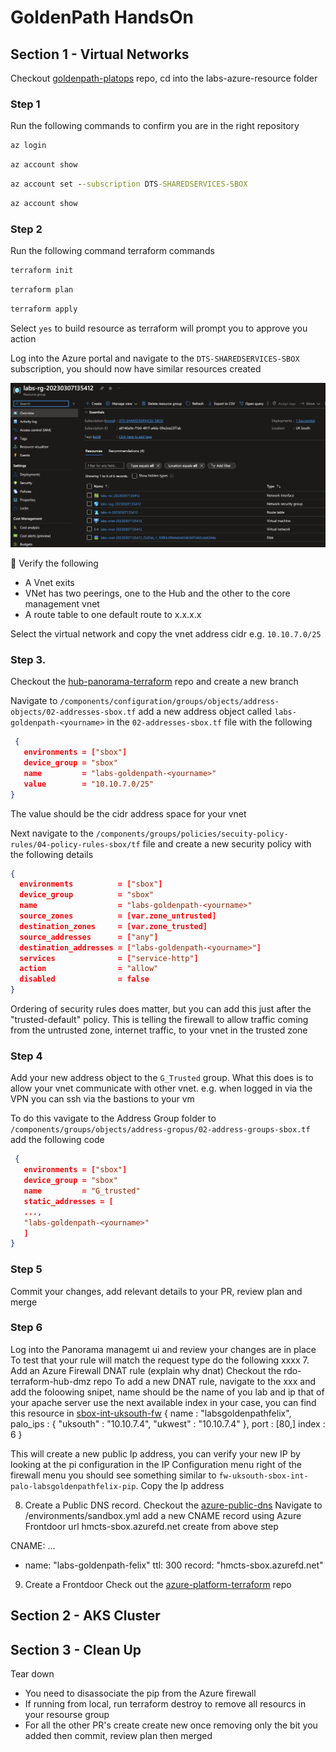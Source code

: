 # GoldenPath HandsOn

## Section 1 - Virtual Networks

Checkout [goldenpath-platops](link) repo, cd into the labs-azure-resource folder

### Step 1
Run the following commands to confirm you are in the right repository
```cmd 
az login
```

```cmd
az account show
``` 
```cmd
az account set --subscription DTS-SHAREDSERVICES-SBOX
```

```cmd
az account show
```

### Step 2

Run the following command terraform commands
```cmd 
terraform init
```
```cmd 
terraform plan
```
```cmd 
terraform apply
```

Select `yes` to build resource as terraform will prompt you to approve you action

Log into the Azure portal and navigate to the `DTS-SHAREDSERVICES-SBOX` subscription, you should now have similar resources created

![lab](./images/labs-resources.png)

📣 Verify the following
- A Vnet exits
- VNet has two peerings, one to the Hub and the other to the core management vnet
- A route table to one default route to x.x.x.x

Select the virtual network and copy the vnet address cidr e.g. `10.10.7.0/25`

### Step 3. 

Checkout the [hub-panorama-terraform](https://github.com/hmcts/hub-panorama-terraform) repo and create a new branch 

Navigate to `/components/configuration/groups/objects/address-objects/02-addresses-sbox.tf` add a new address object called `labs-goldenpath-<yourname>` in the `02-addresses-sbox.tf` file with the following

```json
 {
   environments = ["sbox"]
   device_group = "sbox"
   name         = "labs-goldenpath-<yourname>"
   value        = "10.10.7.0/25"
}
```
The value should be the cidr address space for your vnet
 
Next navigate to the `/components/groups/policies/secuity-policy-rules/04-policy-rules-sbox/tf` file and
  create a new security policy with the following details
```json
{
  environments          = ["sbox"]
  device_group          = "sbox"
  name                  = "labs-goldenpath-<yourname>"
  source_zones          = [var.zone_untrusted]
  destination_zones     = [var.zone_trusted]
  source_addresses      = ["any"]
  destination_addresses = ["labs-goldenpath-<yourname>"]
  services              = ["service-http"]
  action                = "allow"
  disabled              = false
}
```

Ordering of security rules does matter, but you can add this just after the "trusted-default" policy. This is telling the firewall
  to allow traffic coming from the untrusted zone, internet traffic, to your vnet in the trusted zone

### Step 4  

Add your new address object to the `G_Trusted` group. What this does is to allow your vnet communicate with other vnet. e.g. when logged in via the VPN you can ssh via the bastions to your vm
   
To do this vavigate to the Address Group folder to `/components/groups/objects/address-gropus/02-address-groups-sbox.tf` add the following code
```json
 {
   environments = ["sbox"]
   device_group = "sbox"
   name         = "G_trusted"
   static_addresses = [
   ...,
   "labs-goldenpath-<yourname>"
   ]
}
```  

### Step 5
Commit your changes, add relevant details to your PR, review plan and merge 

### Step 6
Log into the Panorama managemt ui and review your changes are in place
   To test that your rule will match the request type do the following xxxx
7. Add an Azure Firewall DNAT rule (explain why dnat)
    Checkout the rdo-terraform-hub-dmz repo
   To add a new DNAT rule, navigate to the xxx and add the foloowing snipet, name should be the name of you lab and ip that of your apache server
   use the next available index in your case, you can find this resource in [sbox-int-uksouth-fw](https://portal.azure.com/#@HMCTS.NET/resource/subscriptions/ea3a8c1e-af9d-4108-bc86-a7e2d267f49c/resourceGroups/hmcts-hub-sbox-int/providers/Microsoft.Network/azureFirewalls/sbox-int-uksouth-fw/rules)
   {
   name : "labsgoldenpathfelix",
   palo_ips : {
   "uksouth" : "10.10.7.4",
   "ukwest" : "10.10.7.4"
   },
   port : [80,]
   index : 6
   }

This will create a new public Ip address, you can verify your new IP by looking at the pi configuration in the IP Configuration menu right of
the firewall menu you should see something similar to `fw-uksouth-sbox-int-palo-labsgoldenpathfelix-pip`. Copy the Ip address

8. Create a Public DNS record. 
    Checkout the [azure-public-dns](https://github.com/hmcts/azure-public-dns)
   Navigate to /environments/sandbox.yml
   add a new CNAME record using Azure Frontdoor url hmcts-sbox.azurefd.net create from above step

CNAME:
...
- name: "labs-goldenpath-felix"
  ttl: 300
  record: "hmcts-sbox.azurefd.net"

9. Create a Frontdoor
   Check out the [azure-platform-terraform](https://github.com/hmcts/azure-platform-terraform) repo


## Section 2 - AKS Cluster


## Section 3 - Clean Up
Tear down

- You need to disassociate the pip from the Azure firewall
- If running from local, run terraform destroy to remove all resourcs in your resourse group
- For all the other PR's create create new once removing only the bit you added then commit, review plan then merged